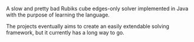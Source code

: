 A slow and pretty bad Rubiks cube edges-only solver implemented in Java with the purpose of learning the language.

The projects eventually aims to create an easily extendable solving framework, but it currently has a long way to go.
